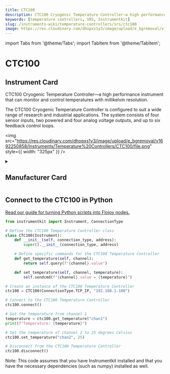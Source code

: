 ```yaml
---
title: CTC100
description: CTC100 Cryogenic Temperature Controller—a high performance instrument that can monitor and control temperatures with millikelvin resolution.The CTC100 Cryogenic Temperature Controller is configured to suit a wide range of research and industrial applications. The system consists of four sensor inputs, two powered and four analog voltage outputs, and up to six feedback control loops.
keywords: [temperature controllers, SRS, Instrumentkit]
slug: /instruments-wiki/temperature-controllers/srs/ctc100
image: https://res.cloudinary.com/dhopxs1y3/image/upload/e_bgremoval/v1692250858/Instruments/Temperature%20Controllers/CTC100/file.png
---
```


import Tabs from '@theme/Tabs';
import TabItem from '@theme/TabItem';

# CTC100

## Instrument Card

<div className="flex">

<div>

CTC100 Cryogenic Temperature Controller—a high performance instrument that can monitor and control temperatures with millikelvin resolution.

The CTC100 Cryogenic Temperature Controller is configured to suit a wide range of research and industrial applications. The system consists of four sensor inputs, two powered and four analog voltage outputs, and up to six feedback control loops.

</div>

<img src="https://res.cloudinary.com/dhopxs1y3/image/upload/e_bgremoval/v1692250858/Instruments/Temperature%20Controllers/CTC100/file.png" style={{ width: "325px" }} />

</div>

<details>
<summary><h2>Manufacturer Card</h2></summary>

<img src="https://res.cloudinary.com/dhopxs1y3/image/upload/e_bgremoval/v1692126012/Instruments/Vendor%20Logos/Stanford_Research.png" style={{ width: "100%", height: "150px",objectFit: "cover" }} />

Stanford Research Systems is a maker of general test and measurement instruments. The company was founded in 1980, is privately held, and is not affiliated with Stanford University. Stanford Research Systems manufactures all of their products at their Sunnyvale, California facility. <a href="https://www.thinksrs.com/index.html">Website</a>.

<ul>
  <li>Headquarters: Sunnyvale, California</li>
  <li>Yearly Revenue (millions, USD): 24.9</li>
</ul>
</details>

## Connect to the CTC100 in Python

[Read our guide for turning Python scripts into Flojoy nodes.](https://docs.flojoy.ai/custom-nodes/creating-custom-node/)


<Tabs>
<TabItem value="Instrumentkit" label="Instrumentkit">


```python
from instrumentkit import Instrument, ConnectionType

# Define the CTC100 Temperature Controller class
class CTC100(Instrument):
    def __init__(self, connection_type, address):
        super().__init__(connection_type, address)

    # Define specific commands for the CTC100 Temperature Controller
    def get_temperature(self, channel):
        return self.query(f"{channel}.value")

    def set_temperature(self, channel, temperature):
        self.sendcmd(f"{channel}.value = {temperature}")

# Create an instance of the CTC100 Temperature Controller
ctc100 = CTC100(ConnectionType.TCP_IP, "192.168.1.100")

# Connect to the CTC100 Temperature Controller
ctc100.connect()

# Get the temperature from channel 1
temperature = ctc100.get_temperature("chan1")
print(f"Temperature: {temperature}")

# Set the temperature of channel 2 to 25 degrees Celsius
ctc100.set_temperature("chan2", 25)

# Disconnect from the CTC100 Temperature Controller
ctc100.disconnect()
```

Note: This code assumes that you have Instrumentkit installed and that you have the necessary dependencies (such as numpy) installed as well.

</TabItem>
</Tabs>
